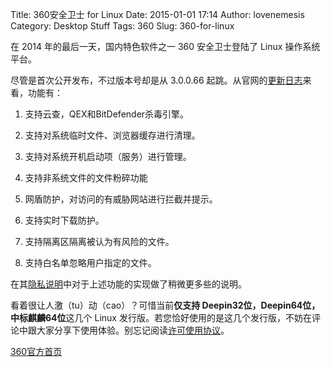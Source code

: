 Title: 360安全卫士 for Linux
Date: 2015-01-01 17:14
Author: lovenemesis
Category: Desktop Stuff
Tags: 360
Slug: 360-for-linux

在 2014 年的最后一天，国内特色软件之一 360 安全卫士登陆了 Linux
操作系统平台。

尽管是首次公开发布，不过版本号却是从 3.0.0.66
起跳。从官网的[更新日志](http://linux.360.cn/log.html)来看，功能有：

1. 支持云查，QEX和BitDefender杀毒引擎。

2. 支持对系统临时文件、浏览器缓存进行清理。

3. 支持对系统开机启动项（服务）进行管理。

4. 支持非系统文件的文件粉碎功能

5. 网盾防护，对访问的有威胁网站进行拦截并提示。

6. 支持实时下载防护。

7. 支持隔离区隔离被认为有风险的文件。

8. 支持白名单忽略用户指定的文件。

在其[隐私说明](http://linux.360.cn/private.html)中对于上述功能的实现做了稍微更多些的说明。

看着很让人激（tu）动（cao）？可惜当前**仅支持
Deepin32位，Deepin64位，中标麒麟64位**这几个 Linux
发行版。若您恰好使用的是这几个发行版，不妨在评论中跟大家分享下使用体验。别忘记阅读[许可使用协议](http://linux.360.cn/protocol.html)。

[360官方首页](http://linux.360.cn/index.html)
